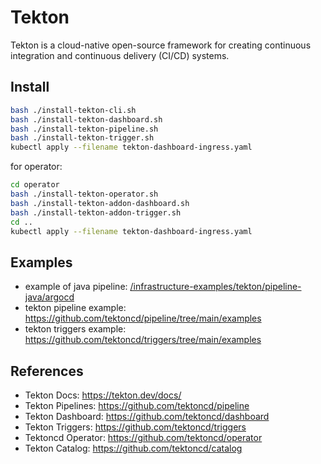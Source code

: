 # Tekton

Tekton is a cloud-native open-source framework for creating continuous integration and continuous delivery (CI/CD) systems.

## Install

```bash
bash ./install-tekton-cli.sh
bash ./install-tekton-dashboard.sh
bash ./install-tekton-pipeline.sh
bash ./install-tekton-trigger.sh
kubectl apply --filename tekton-dashboard-ingress.yaml
```

for operator:

```bash
cd operator
bash ./install-tekton-operator.sh
bash ./install-tekton-addon-dashboard.sh
bash ./install-tekton-addon-trigger.sh
cd ..
kubectl apply --filename tekton-dashboard-ingress.yaml
```

## Examples

- example of java pipeline: [/infrastructure-examples/tekton/pipeline-java/argocd](/tekton/pipeline-java/)
- tekton pipeline example: https://github.com/tektoncd/pipeline/tree/main/examples
- tekton triggers example: https://github.com/tektoncd/triggers/tree/main/examples

## References

- Tekton Docs: https://tekton.dev/docs/
- Tekton Pipelines: https://github.com/tektoncd/pipeline
- Tekton Dashboard: https://github.com/tektoncd/dashboard
- Tekton Triggers: https://github.com/tektoncd/triggers
- Tektoncd Operator: https://github.com/tektoncd/operator
- Tekton Catalog: https://github.com/tektoncd/catalog
